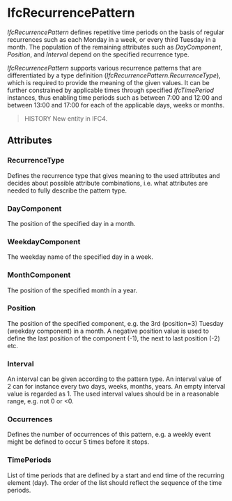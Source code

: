 # IfcRecurrencePattern

_IfcRecurrencePattern_ defines repetitive time periods on the basis of regular recurrences such as each Monday in a week, or every third Tuesday in a month. The population of the remaining attributes such as _DayComponent_, _Position_, and _Interval_ depend on the specified recurrence type.

_IfcRecurrencePattern_ supports various recurrence patterns that are differentiated by a type definition (_IfcRecurrencePattern.RecurrenceType_), which is required to provide the meaning of the given values. It can be further constrained by applicable times through specified _IfcTimePeriod_ instances, thus enabling time periods such as between 7:00 and 12:00 and between 13:00 and 17:00 for each of the applicable days, weeks or months.

> HISTORY  New entity in IFC4.

## Attributes

### RecurrenceType
Defines the recurrence type that gives meaning to the used
    attributes and decides about possible attribute
    combinations, i.e. what attributes are needed to fully
    describe the pattern type.

### DayComponent
The position of the specified day in a month.

### WeekdayComponent
The weekday name of the specified day in a week.

### MonthComponent
The position of the specified month in a year.

### Position
The position of the specified component, e.g. the 3rd
    (position=3) Tuesday (weekday component) in a month. A
    negative position value is used to define the last position 
    of the component (-1), the next to last position (-2) etc.

### Interval
An interval can be given according to the pattern type. An
    interval value of 2 can for instance every two days, weeks,
    months, years. An empty interval value is regarded as 1. The
    used interval values should be in a reasonable range, e.g.
    not 0 or <0.

### Occurrences
Defines the number of occurrences of this pattern, e.g. a weekly 
    event might be defined to occur 5 times before it stops.

### TimePeriods
List of time periods that are defined by a start and end time
    of the recurring element (day). The order of the list should
    reflect the sequence of the time periods.
